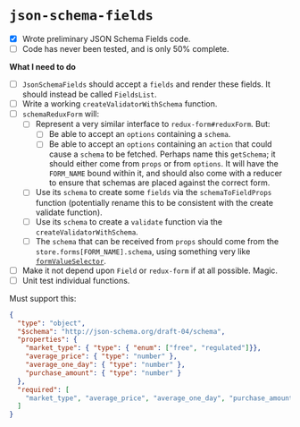 # `json-schema-fields`

- [x] Wrote preliminary JSON Schema Fields code.
- [ ] Code has never been tested, and is only 50% complete.

**What I need to do**

- [ ] `JsonSchemaFields` should accept a `fields` and render these fields. It should instead be called `FieldsList`.
- [ ] Write a working `createValidatorWithSchema` function.
- [ ]  `schemaReduxForm` will:
      - [ ] Represent a very similar interface to `redux-form#reduxForm`. But:
          - [ ] Be able to accept an `options` containing a `schema`.
          - [ ] Be able to accept an `options` containing an `action` that could cause a `schema` to be fetched. Perhaps name this `getSchema`; it should either come from `props` or from `options`. It will have the `FORM_NAME` bound within it, and should also come with a reducer to ensure that schemas are placed against the correct form.
      - [ ] Use its `schema` to create some `fields` via the `schemaToFieldProps` function (potentially rename this to be consistent with the create validate function).
      - [ ] Use its `schema` to create a `validate` function via the `createValidatorWithSchema`.
      - [ ] The `schema` that can be received from `props` should come from the `store.forms[FORM_NAME].schema`, using something very like [`formValueSelector`](http://redux-form.com/6.0.5/docs/api/FormValueSelector.md/).
- [ ] Make it not depend upon `Field` or `redux-form` if at all possible. Magic.
- [ ] Unit test individual functions.

Must support this:

```json
{
  "type": "object",
  "$schema": "http://json-schema.org/draft-04/schema",
  "properties": {
    "market_type": { "type": { "enum": ["free", "regulated"]}},
    "average_price": { "type": "number" },
    "average_one_day": { "type": "number" },
    "purchase_amount": { "type": "number" }
  },
  "required": [
    "market_type", "average_price", "average_one_day", "purchase_amount"
  ]
}
```

